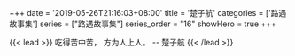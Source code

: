 +++
date = '2019-05-26T21:16:03+08:00'
title = '楚子航'
categories = ['路遇故事集']
series = ["路遇故事集"]
series_order = "16"
showHero = true
+++

{{< lead >}}
吃得苦中苦，
方为人上人。
-- 楚子航
{{< /lead >}}
